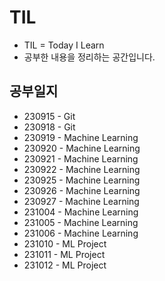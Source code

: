 # TIL

- TIL = Today I Learn
- 공부한 내용을 정리하는 공간입니다.

## 공부일지

- 230915 - Git
- 230918 - Git
- 230919 - Machine Learning
- 230920 - Machine Learning
- 230921 - Machine Learning
- 230922 - Machine Learning
- 230925 - Machine Learning
- 230926 - Machine Learning
- 230927 - Machine Learning
- 231004 - Machine Learning
- 231005 - Machine Learning
- 231006 - Machine Learning
- 231010 - ML Project
- 231011 - ML Project
- 231012 - ML Project
